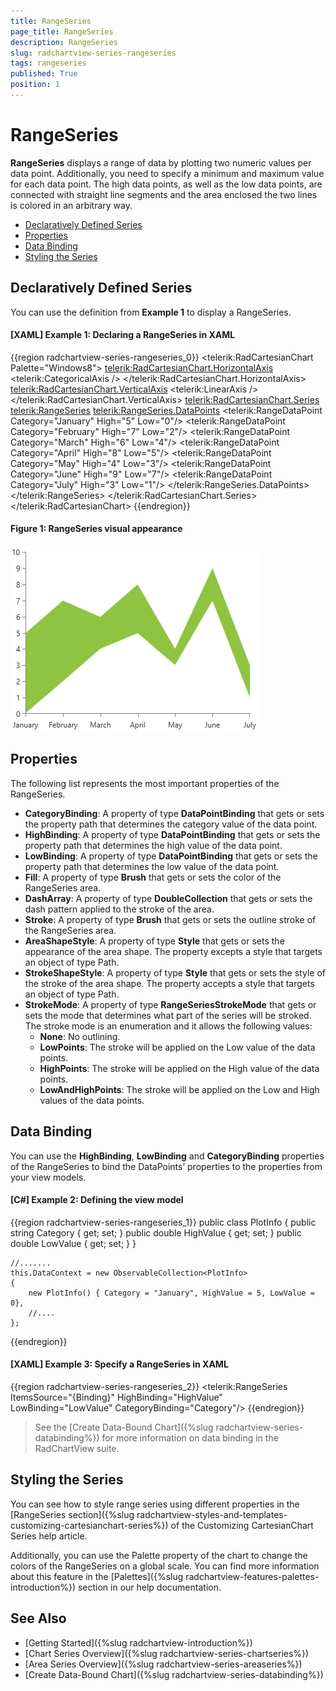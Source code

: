```yaml
---
title: RangeSeries
page_title: RangeSeries
description: RangeSeries
slug: radchartview-series-rangeseries
tags: rangeseries
published: True
position: 1
---
```


# RangeSeries

__RangeSeries__ displays a range of data by plotting two numeric values per data point. Additionally, you need to specify a minimum and maximum value for each data point. The high data points, as well as the low data points, are connected with straight line segments and the area enclosed the two lines is colored in an arbitrary way. 

* [Declaratively Defined Series](#declaratively-defined-series)
* [Properties](#properties)
* [Data Binding](#data-binding)
* [Styling the Series](#styling-the-series)

## Declaratively Defined Series

You can use the definition from __Example 1__ to display a RangeSeries.

#### __[XAML] Example 1: Declaring a RangeSeries in XAML__
{{region radchartview-series-rangeseries_0}}
	<telerik:RadCartesianChart Palette="Windows8">
		<telerik:RadCartesianChart.HorizontalAxis>
			<telerik:CategoricalAxis />
		</telerik:RadCartesianChart.HorizontalAxis>
		<telerik:RadCartesianChart.VerticalAxis>
			<telerik:LinearAxis />
		</telerik:RadCartesianChart.VerticalAxis>
		<telerik:RadCartesianChart.Series>
			<telerik:RangeSeries>
				<telerik:RangeSeries.DataPoints>
					<telerik:RangeDataPoint Category="January" High="5" Low="0"/>
					<telerik:RangeDataPoint Category="February" High="7" Low="2"/>
					<telerik:RangeDataPoint Category="March" High="6" Low="4"/>
					<telerik:RangeDataPoint Category="April" High="8" Low="5"/>
					<telerik:RangeDataPoint Category="May" High="4" Low="3"/>
					<telerik:RangeDataPoint Category="June" High="9" Low="7"/>
					<telerik:RangeDataPoint Category="July" High="3" Low="1"/>
				</telerik:RangeSeries.DataPoints>
			</telerik:RangeSeries>
		</telerik:RadCartesianChart.Series>
	</telerik:RadCartesianChart>
{{endregion}}

#### __Figure 1: RangeSeries visual appearance__  
![radchartview-series-rangeseries](images/radchartview-series-rangeseries.png)
 
## Properties

The following list represents the most important properties of the RangeSeries.

* __CategoryBinding__: A property of type __DataPointBinding__ that gets or sets the property path that determines the category value of the data point.
* __HighBinding__: A property of type __DataPointBinding__ that gets or sets the property path that determines the high value of the data point.
* __LowBinding__: A property of type __DataPointBinding__ that gets or sets the property path that determines the low value of the data point.
* __Fill__: A property of type __Brush__ that gets or sets the color of the RangeSeries area.
* __DashArray__: A property of type __DoubleCollection__ that gets or sets the dash pattern applied to the stroke of the area.
* __Stroke__: A property of type __Brush__ that gets or sets the outline stroke of the RangeSeries area.
* __AreaShapeStyle__: A property of type __Style__ that gets or sets the appearance of the area shape. The property excepts a style that targets an object of type Path.
* __StrokeShapeStyle__: A property of type __Style__ that gets or sets the style of the stroke of the area shape. The property accepts a style that targets an object of type Path.
* __StrokeMode__: A property of type __RangeSeriesStrokeMode__ that gets or sets the mode that determines what part of the series will be stroked. The stroke mode is an enumeration and it allows the following values:  
	* __None__: No outlining.
	* __LowPoints__: The stroke will be applied on the Low value of the data points.
	* __HighPoints__: The stroke will be applied on the High value of the data points.
	* __LowAndHighPoints__: The stroke will be applied on the Low and High values of the data points.

## Data Binding

You can use the __HighBinding__, __LowBinding__ and __CategoryBinding__ properties of the RangeSeries to bind the DataPoints’ properties to the properties from your view models.

#### __[C#] Example 2: Defining the view model__

{{region radchartview-series-rangeseries_1}}
	public class PlotInfo
    {
        public string Category { get; set; }
        public double HighValue { get; set; }
        public double LowValue { get; set; }
    }

	//.......
	this.DataContext = new ObservableCollection<PlotInfo>
	{
		new PlotInfo() { Category = "January", HighValue = 5, LowValue = 0},
		//....
	};
{{endregion}}	

#### __[XAML] Example 3: Specify a RangeSeries in XAML__
{{region radchartview-series-rangeseries_2}}
	<telerik:RangeSeries ItemsSource="{Binding}" HighBinding="HighValue" LowBinding="LowValue" CategoryBinding="Category"/>
{{endregion}}

>See the [Create Data-Bound Chart]({%slug radchartview-series-databinding%}) for more information on data binding in the RadChartView suite.

## Styling the Series

You can see how to style range series using different properties in the [RangeSeries section]({%slug radchartview-styles-and-templates-customizing-cartesianchart-series%}) of the Customizing CartesianChart Series help article.

Additionally, you can use the Palette property of the chart to change the colors of the RangeSeries on a global scale. You can find more information about this feature in the [Palettes]({%slug radchartview-features-palettes-introduction%}) section in our help documentation.

## See Also
 * [Getting Started]({%slug radchartview-introduction%})
 * [Chart Series Overview]({%slug radchartview-series-chartseries%})
 * [Area Series Overview]({%slug radchartview-series-areaseries%})
 * [Create Data-Bound Chart]({%slug radchartview-series-databinding%})
